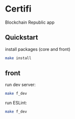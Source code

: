 # Certifi

Blockchain Republic app

## Quickstart

install packages (core and front)

```bash
make install
```

## front

run dev server:

```bash
make f_dev
```

run ESLint:

```bash
make f_dev
```
